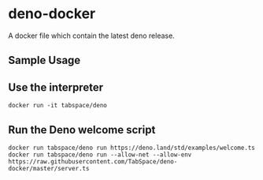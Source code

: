 # deno-docker

A docker file which contain the latest deno release.

## Sample Usage

## Use the interpreter

`docker run -it tabspace/deno`

## Run the Deno welcome script

`docker run tabspace/deno run https://deno.land/std/examples/welcome.ts`
`docker run tabspace/deno run --allow-net --allow-env https://raw.githubusercontent.com/TabSpace/deno-docker/master/server.ts`
